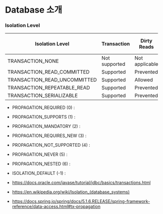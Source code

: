 # Database 소개
### Isolation Level

| Isolation Level  | Transaction | Dirty Reads  | Non-Repeatable Reads  |  Phantom Reads  |
|---|---|---|---|---|
| TRANSACTION_NONE | Not supported | Not applicable | Not applicable | Not applicable |
| TRANSACTION_READ_COMMITTED | Supported | Prevented | Allowed | Allowed |
| TRANSACTION_READ_UNCOMMITTED | Supported | Allowed | Allowed | Allowed |
| TRANSACTION_REPEATABLE_READ | Supported | Prevented | Prevented | Allowed |
| TRANSACTION_SERIALIZABLE | Supported | Prevented | Prevented | Prevented |

* PROPAGATION_REQUIRED (0) : 
* PROPAGATION_SUPPORTS (1) :
* PROPAGATION_MANDATORY (2) :
* PROPAGATION_REQUIRES_NEW (3) : 
* PROPAGATION_NOT_SUPPORTED (4) : 
* PROPAGATION_NEVER (5) : 
* PROPAGATION_NESTED (6) :
* ISOLATION_DEFAULT (-1) :

* https://docs.oracle.com/javase/tutorial/jdbc/basics/transactions.html
* https://en.wikipedia.org/wiki/Isolation_(database_systems)
* https://docs.spring.io/spring/docs/5.1.6.RELEASE/spring-framework-reference/data-access.html#tx-propagation